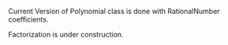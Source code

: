 Current Version of Polynomial class is done with RationalNumber coefficients.

Factorization is under construction.
